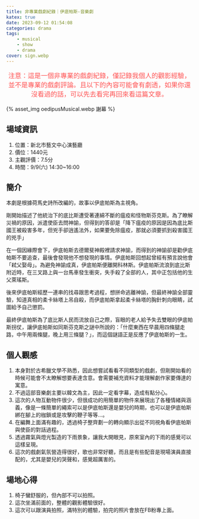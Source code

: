 ```yaml
---
title: 非專業戲劇紀錄｜伊底帕斯-音樂劇
katex: true
date: 2023-09-12 01:54:08
categories: drama
tags:
    - musical
    - show
    - drama
cover: sign.webp
---
```

<p style="font-size:1.1rem;color:#f55;text-align:center">
注意：這是一個非專業的戲劇紀錄，僅記錄我個人的觀影經驗，並不是專業的戲劇評論。且以下的內容可能會有劇透，如果你還沒看過的話，可以先去看完再回來看這篇文章。</p>

{% asset_img  oedipusMusical.webp 謝幕 %}

## 場域資訊

1. 位置：新北市藝文中心演藝廳
2. 價位：1440元
3. 主觀評價：7.5分
4. 時間：9/9(六) 14:30~16:00

## 簡介

本劇是根據荷馬史詩所改編的，故事以伊底帕斯為主視角。

剛開始描述了他統治下的底比斯遭受著連綿不斷的瘟疫和怪物斯芬克斯。為了瞭解災禍的原因，派遣使臣去問神諭，但得到的答卻是「降下瘟疫的原因是因為底比斯國王被殺害多年，但兇手卻逍遙法外，如果要免除瘟疫，那就必須要抓到殺害國王的兇手」

在一個因緣際會下，伊底帕斯去德爾斐神殿裡請求神諭，而得到的神諭卻是勸伊底帕斯不要追查，最後會發現他不想發現的事情。伊底帕斯回想起曾經有預言說他會「弒父娶母」。為避免神諭成真，伊底帕斯便離開科林斯。伊底帕斯流浪到底比斯附近時，在三叉路上與一台馬車發生衝突，失手殺了全部的人，其中正包括他的生父萊瑤斯。

後來伊底帕斯經歷一連串的找尋跟思考過程，想拼命逃離神諭，但最終神諭全部靈驗，知道真相的柔卡絲塔上吊自殺，而伊底帕斯拿起柔卡絲塔的胸針刺向眼睛，試圖給予自己懲罰。

最終伊底帕斯為了底比斯人民而流放自己之際，盲眼的老人給予失去雙眼的伊底帕斯拐仗，讓伊底帕斯如同斯芬克斯之謎中所說的：「什麼東西在早晨用四條腿走路，中午用兩條腿，晚上用三條腿？」，而這個謎語正是反應了伊底帕斯的一生。

## 個人觀感

1. 本身對於古希臘文學不熟悉，因此想嘗試看看不同類型的戲劇，但剛開始看的時候可能會不太瞭解想要表達含意。會需要補充資料才能理解劇作家要傳達的寓意。
2. 不過這部音樂劇主要以韓文為主，因此一定看字幕，造成有點分心。
3. 這次的人物互動物件很少，但很成功的用簡單的物件來展現出了各種情緒與涵義，像是一條簡單的繩索可以是伊底帕斯還是嬰兒的時期，也可以是伊底帕斯綁在腳上的枷鎖或是攻擊的鞭子等等...。
4. 在編舞上面滿有趣的，透過椅子整齊劃一的轉向顯示出從不同視角看伊底帕斯與使臣的對話過程。
5. 透過霧氣與燈光製造的下雨景象，讓我大開眼見，原來室內的下雨的感覺可以這樣呈現。
6. 這次的戲劇氣氛營造得很好，歌也非常好聽，而且是有些配音是現場演員直接配的，尤其是嬰兒的哭聲和，感覺超厲害的。

## 場地心得

1. 椅子蠻舒服的，但內部不可以拍照。
2. 這次坐滿前面的，整體的觀影體驗很好。
3. 這次可以跟演員拍照，滿特別的體驗，拍完的照片會放在FB粉專上面。